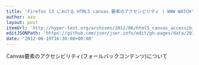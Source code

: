 ```yaml
---
title: 'Firefox 13 における HTML5 canvas 要素のアクセシビリティ | WWW WATCH'
author: azu
layout: post
itemUrl: 'http://hyper-text.org/archives/2012/06/html5_canvas_accessibility_firefox13.shtml'
editJSONPath: 'https://github.com/jser/jser.info/edit/gh-pages/data/2012/06/index.json'
date: '2012-06-19T16:30:00+00:00'
---
```

Canvas要素のアクセシビリティ(フォールバックコンテンツ)について
